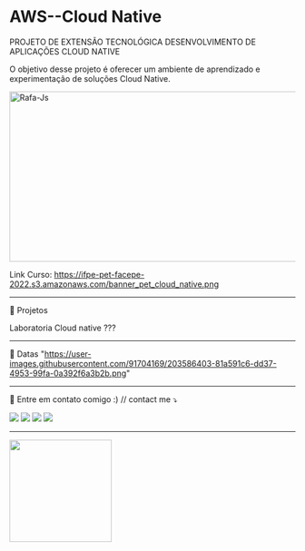 # AWS--Cloud Native

PROJETO DE EXTENSÃO TECNOLÓGICA DESENVOLVIMENTO DE APLICAÇÕES CLOUD NATIVE

O objetivo desse projeto é oferecer um ambiente de aprendizado e experimentação de soluções Cloud Native.


<p align="left">
       
<img align="center" alt="Rafa-Js" height="300" width="1200" src="https://user-images.githubusercontent.com/91704169/203583345-518579f0-44ca-431c-aa83-3095687134fd.png"/>

Link Curso: https://ifpe-pet-facepe-2022.s3.amazonaws.com/banner_pet_cloud_native.png
       
___________________________________________________________________________________________________________________________________________________
💼 Projetos </p>
 Laboratoria Cloud native ??? </p>

___________________________________________________________________________________________________________________________________________________
💌 Datas
"https://user-images.githubusercontent.com/91704169/203586403-81a591c6-dd37-4953-99fa-0a392f6a3b2b.png"
___________________________________________________________________________________________________________________________________________________
💌 Entre em contato comigo :) // contact me ⤵
</p>

<p align="left">
  <a href="mailto:brunosantosc1@gmail.com" alt="Gmail">
  <img src="https://img.shields.io/badge/-Gmail-%23333?style=for-the-badge&logo=gmail&logoColor=white" target="_blank"></a>
  <a href="https://www.linkedin.com/in/brunosantos88" target="_blank"><img src="https://img.shields.io/badge/-LinkedIn-%230077B5?style=for-the-badge&logo=linkedin&logoColor=white" target="_blank"></a>
   <a href="https://wa.me/+5513991353329" target="_blank">
   <img src="https://img.shields.io/badge/WhatsApp-25D366?style=for-the-badge&logo=whatsapp&logoColor=white"></a>
   <a href="https://t.me/BrunoSantos88" target="_blank"><img src="https://img.shields.io/badge/Telegram-2CA5E0?style=for-the-badge&logo=telegram&logoColor=white"     target="_blank"></a> 
   
___________________________________________________________________________________________________________________________________________________


<a href="https://github.com/BrunoSantos88/AWS--Clouddeveloper">
<img height="180em" src="https://github-readme-stats.vercel.app/api?username=BrunoSantos&show_icons=true&theme=great-gatsby&include_all_commits=true&count_private=true"/>
